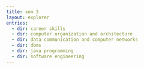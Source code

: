 ```yaml
---
title: sem 3
layout: explorer
entries:
  - dir: career skills
  - dir: computer organization and architecture
  - dir: data communication and computer networks
  - dir: dbms
  - dir: java programming
  - dir: software engineering
---
```

